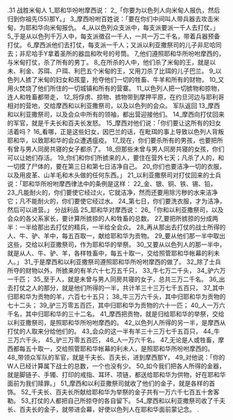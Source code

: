 .31 
战胜米甸人 
1_耶和华吩咐摩西说： 2_「你要为以色列人向米甸人报仇，然后归到你祖先(55)那Y。」 3_摩西吩咐百姓说：「要在你们中间叫人带兵器去攻击米甸，为耶和华向米甸报仇。 4_从以色列众支派中，每支派要派一千人去打仗。」 5_于是从以色列千万人中，每支派徵召一千人，一共一万二千名，带着兵器预备打仗。 6_摩西派他们去打仗，每支派一千人；又派以利亚撒祭司的儿子非尼哈同去；非尼哈手Y拿着圣所的器皿和吹号的号筒。 7_他们遵照耶和华所吩咐摩西的，与米甸打仗，杀了所有的男丁。 8_在所杀的人中，他们杀了米甸的王，就是以未、利金、苏珥、户珥、利巴五个米甸的王，又用刀杀了比珥的儿子巴兰。 9_以色列人掳了米甸的妇女和孩童，抢夺他们一切的牲畜、牛羊和所有的财物， 10_又用火焚烧了他们所住的一切城镇和所有的营寨。 11_以色列人把一切掳物和掠物，连人和牲畜都带走， 12_将俘虏、掠物、掳物带到摩押平原，在约旦河边与耶利哥相对的营地，交给摩西和以利亚撒祭司，以及以色列的会众。 
军队返回 
13_摩西和以利亚撒祭司，以及会众中所有的领袖，都出营迎接他们。 14_摩西向打仗回来的军官，就是千夫长和百夫长发怒。 15_摩西对他们说：「你们要让这所有的妇女活着吗？ 16_看哪，正是这些妇女，因巴兰的话，在毗珥的事上导致以色列人背叛耶和华，以致耶和华的会众遭遇瘟疫。 17_现在，你们要杀所有的男孩，也要把所有曾与男人同房共寝的女子都杀了。 18_但那些未曾与男人同房共寝的女孩，你们可以让她们存活。 19_你们和你们所掳来的人，要住在营外七天；凡杀了人的，和一切摸了尸体的，要在第三日和第七日洁净自己。 20_你们也要洁净一切的衣服，以及用皮革、山羊毛和木头做的任何东西。」 
21_以利亚撒祭司对打仗回来的士兵说：「耶和华所吩咐摩西律法中的条例是这样： 22_金、银、铜、铁、锡、铅， 23_凡能耐火的，你们要使它经过火，它就洁净，然而还要用除污秽的水来洁净它；凡不能耐火的，你们要使它经过水。 24_第七日，你们要洗衣服，才为洁净，然后可以进营。」 
分战利品 
25_耶和华对摩西说： 26_「你和以利亚撒祭司，以及会众的各父系家长，要计算所掳掠的人和牲畜的总数。 27_要把所掳掠的分成两半：一半给那出去打仗的精兵，一半给全会众。 28_再从那出去打仗的战士所得的人、牛、驴、羊中，每五百取一，献给耶和华为贡物。 29_要从他们那一半中取出这些，交给以利亚撒祭司，作为耶和华的举祭。 30_又要从以色列人的那一半中，就是从人、牛、驴、羊，各样牲畜中，每五十取一，交给照管耶和华帐幕的利未人。」 31_于是摩西和以利亚撒祭司遵照耶和华所吩咐摩西的做了。 
32_除了士兵所夺的财物以外，所掳来的有羊六十七万五千只， 33_牛七万二千头， 34_驴六万一千匹； 35_至于人，就是未曾与男人同房共寝的女子，总共三万二千名。 36_出去打仗之人的那分，就是他们所得的一半，共计羊三十三万七千五百只， 37_其中归耶和华为贡物的羊，六百七十五只； 38_牛三万六千头，其中归耶和华为贡物的七十二头； 39_驴三万零五百匹，其中归耶和华为贡物的六十一匹； 40_人一万六千名，其中归耶和华的三十二名。 41_摩西把贡物，就是归给耶和华的举祭，交给以利亚撒祭司，是照耶和华所吩咐摩西的。 
42_以色列人所得的另一半，是摩西从打仗的人取来分给他们的。 43_会众的这一半有羊三十三万七千五百只， 44_牛三万六千头， 45_驴三万零五百匹， 46_人一万六千名。 47_无论是人或牲畜，摩西都每五十取一，交给照管耶和华帐幕的利未人，是照耶和华所吩咐摩西的。 
48_带领众军队的军官，就是千夫长、百夫长，进到摩西那Y， 49_对他说：「你的W人已经计算属下战士的总数，一个也没有少。 50_如今我们把各人所得的金器，就是脚链子、手镯、打印的戒指、耳环、项链，都送给耶和华为供物，好在耶和华面前为我们赎罪。」 51_摩西和以利亚撒祭司就收了他们的金子，就是各样的首饰。 52_千夫长、百夫长所献给耶和华为举祭的金子共有一万六千七百五十舍客勒。 53_打仗的人都把自己所掠夺的各自留下。 54_摩西和以利亚撒祭司收了千夫长、百夫长的金子，就带进会幕，好使以色列人在耶和华面前蒙记念。 
.